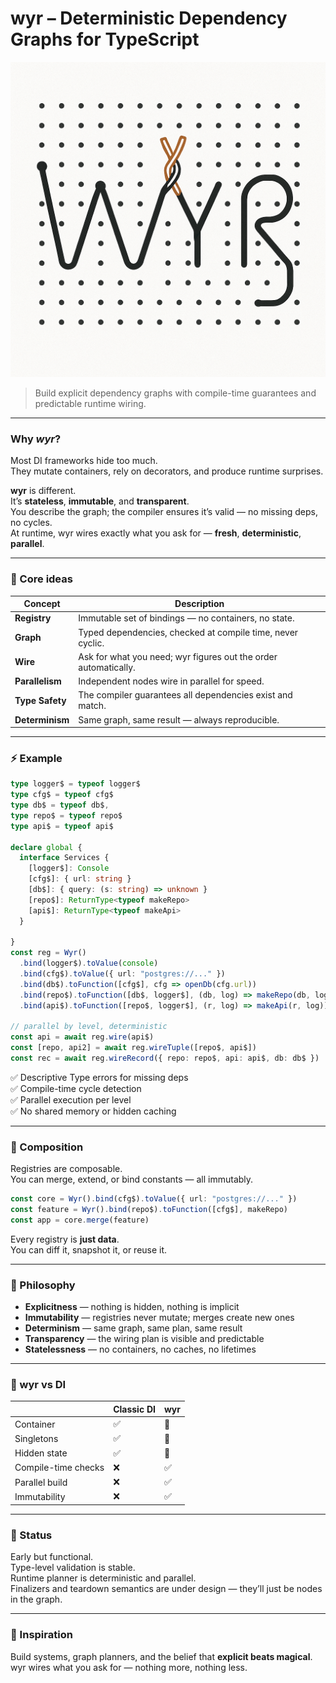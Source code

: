 # wyr – Deterministic Dependency Graphs for TypeScript

![wyr logo](./wyr_logo.png)

> Build explicit dependency graphs with compile-time guarantees and predictable runtime wiring.

---

### Why *wyr*?  
Most DI frameworks hide too much.  
They mutate containers, rely on decorators, and produce runtime surprises.  

**wyr** is different.  
It’s **stateless**, **immutable**, and **transparent**.  
You describe the graph; the compiler ensures it’s valid — no missing deps, no cycles.  
At runtime, wyr wires exactly what you ask for — **fresh**, **deterministic**, **parallel**.

---

### 🧠 Core ideas

| Concept | Description |
|----------|--------------|
| **Registry** | Immutable set of bindings — no containers, no state. |
| **Graph** | Typed dependencies, checked at compile time, never cyclic. |
| **Wire** | Ask for what you need; wyr figures out the order automatically. |
| **Parallelism** | Independent nodes wire in parallel for speed. |
| **Type Safety** | The compiler guarantees all dependencies exist and match. |
| **Determinism** | Same graph, same result — always reproducible. |


---

### ⚡ Example

```ts
type logger$ = typeof logger$
type cfg$ = typeof cfg$
type db$ = typeof db$,
type repo$ = typeof repo$
type api$ = typeof api$

declare global {
  interface Services {
    [logger$]: Console
    [cfg$]: { url: string }
    [db$]: { query: (s: string) => unknown }
    [repo$]: ReturnType<typeof makeRepo>
    [api$]: ReturnType<typeof makeApi>
  }

}
const reg = Wyr()
  .bind(logger$).toValue(console)
  .bind(cfg$).toValue({ url: "postgres://..." })
  .bind(db$).toFunction([cfg$], cfg => openDb(cfg.url))
  .bind(repo$).toFunction([db$, logger$], (db, log) => makeRepo(db, log))
  .bind(api$).toFunction([repo$, logger$], (r, log) => makeApi(r, log))

// parallel by level, deterministic
const api = await reg.wire(api$)
const [repo, api2] = await reg.wireTuple([repo$, api$])
const rec = await reg.wireRecord({ repo: repo$, api: api$, db: db$ })
```

✅ Descriptive Type errors for missing deps  
✅ Compile-time cycle detection  
✅ Parallel execution per level  
✅ No shared memory or hidden caching  

---

### 🧩 Composition

Registries are composable.  
You can merge, extend, or bind constants — all immutably.

```ts
const core = Wyr().bind(cfg$).toValue({ url: "postgres://..." })
const feature = Wyr().bind(repo$).toFunction([cfg$], makeRepo)
const app = core.merge(feature)
```

Every registry is **just data**.  
You can diff it, snapshot it, or reuse it.

---

### 🧭 Philosophy

- **Explicitness** — nothing is hidden, nothing is implicit  
- **Immutability** — registries never mutate; merges create new ones  
- **Determinism** — same graph, same plan, same result  
- **Transparency** — the wiring plan is visible and predictable  
- **Statelessness** — no containers, no caches, no lifetimes  

---

### 🧱 wyr vs DI

| | Classic DI | wyr |
|---|---|---|
| Container | ✅ | 🚫 |
| Singletons | ✅ | 🚫 |
| Hidden state | ✅ | 🚫 |
| Compile-time checks | ❌ | ✅ |
| Parallel build | ❌ | ✅ |
| Immutability | ❌ | ✅ |

---

### 🧪 Status  
Early but functional.  
Type-level validation is stable.  
Runtime planner is deterministic and parallel.  
Finalizers and teardown semantics are under design — they’ll just be nodes in the graph.

---

### 💬 Inspiration  
Build systems, graph planners, and the belief that **explicit beats magical**.  
wyr wires what you ask for — nothing more, nothing less.
